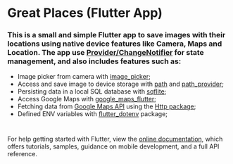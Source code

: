 # Great Places (Flutter App)

### This is a small and simple Flutter app to save images with their locations using native device features like <b>Camera, Maps and Location</b>. The app use [Provider/ChangeNotifier](https://pub.dev/packages/provider) for state management, and also includes features such as:

- Image picker from camera with [image_picker](https://pub.dev/packages/image_picker);
- Access and save image to device storage with [path](https://pub.dev/packages/path) and [path_provider](https://pub.dev/packages/path_provider);
- Persisting data in a local SQL database with [sqflite](https://pub.dev/packages/sqflite);
- Access Google Maps with [google_maps_flutter](https://pub.dev/packages/google_maps_flutter);
- Fetching data from [Google Maps API](https://developers.google.com/maps) using the [Http package](https://pub.dev/packages/http);
- Defined ENV variables with [flutter_dotenv](https://pub.dev/packages/flutter_dotenv) package;

#

For help getting started with Flutter, view the
[online documentation](https://flutter.dev/docs), which offers tutorials,
samples, guidance on mobile development, and a full API reference.

#

